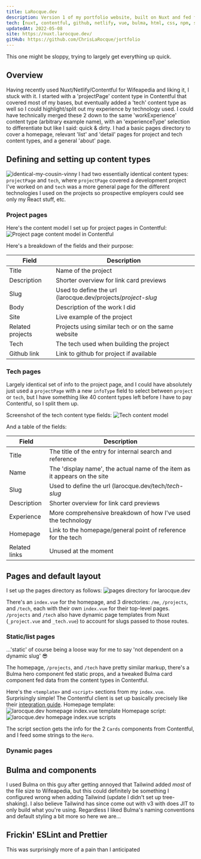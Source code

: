 ```yaml
---
title: LaRocque.dev
description: Version 1 of my portfolio website, built on Nuxt and fed from Contentful.
tech: [nuxt, contentful, github, netlify, vue, bulma, html, css, npm, sass]
updatedAt: 2022-05-08
site: https://nuxt.larocque.dev/
gitHub: https://github.com/ChrisLaRocque/jortfolio
---
```


This one might be sloppy, trying to largely get everything up quick.

## Overview

Having recently used Nuxt/Netlify/Contentful for Wifeapedia and liking it, I stuck with it. I started with a 'projectPage' content type in Contentful that covered most of my bases, but eventually added a 'tech' content type as well so I could highlight/split out my experience by technology used. I could have technically merged these 2 down to the same 'workExperience' content type (arbitrary example name), with an 'experienceType' selection to differentiate but like I said: quick & dirty. I had a basic pages directory to cover a homepage, relevant 'list' and 'detail' pages for project and tech content types, and a general 'about' page.

## Defining and setting up content types

![identical-my-cousin-vinny](//images.ctfassets.net/i1trowbjm312/7o0ZBFDyBgPYkeqaj7h5Qq/d3b5ff633894622c8c130370832ebd49/identical-my-cousin-vinny.gif)
I had two essentially identical content types: `projectPage` and `tech`, where `projectPage` covered a development project I've worked on and `tech` was a more general page for the different technologies I used on the projects so prospective employers could see only my React stuff, etc.

### Project pages

Here's the content model I set up for project pages in Contentful:
![Project page content model in Contentful](//images.ctfassets.net/i1trowbjm312/7n1LTEiQzjqYHD6Ifogsbi/7a5142c787bcce6ac0b51df6e83cad74/Screen_Shot_2021-12-12_at_1.39.10_PM.png)

Here's a breakdown of the fields and their purpose:

| Field            | Description                                                  |
| ---------------- | ------------------------------------------------------------ |
| Title            | Name of the project                                          |
| Description      | Shorter overview for link card previews                      |
| Slug             | Used to define the url (larocque.dev/projects/_project-slug_ |
| Body             | Description of the work I did                                |
| Site             | Live example of the project                                  |
| Related projects | Projects using similar tech or on the same website           |
| Tech             | The tech used when building the project                      |
| Github link      | Link to github for project if available                      |

### Tech pages

Largely identical set of info to the project page, and I could have absolutely just used a `projectPage` with a new `infoType` field to select between `project` or `tech`, but I have something like 40 content types left before I have to pay Contentful, so I split them up.

Screenshot of the tech content type fields:
![Tech content model](//images.ctfassets.net/i1trowbjm312/5tXdYDyiXKblmXSU6lBdJk/bec37ec0df33a694073ba7c25a1c35c2/Screen_Shot_2021-12-12_at_2.34.02_PM.png)

And a table of the fields:

| Field         | Description                                                               |
| ------------- | ------------------------------------------------------------------------- |
| Title         | The title of the entry for internal search and reference                  |
| Name          | The 'display name', the actual name of the item as it appears on the site |
| Slug          | Used to define the url (larocque.dev/tech/_tech-slug_                     |
| Description   | Shorter overview for link card previews                                   |
| Experience    | More comprehensive breakdown of how I've used the technology              |
| Homepage      | Link to the homepage/general point of reference for the tech              |
| Related links | Unused at the moment                                                      |

## Pages and default layout

I set up the pages directory as follows:
![pages directory for larocque.dev](//images.ctfassets.net/i1trowbjm312/6VWm77pmrCnZLQRw26Wd2i/c4c94fddbae4a11a34dd72bc5b771358/Screen_Shot_2021-12-12_at_2.45.48_PM.png)

There's an `index.vue` for the homepage, and 3 directories: `/me`, `/projects`, and `/tech`, each with their own `index.vue` for their top-level pages. `/projects` and `/tech` also have dynamic page templates from Nuxt (`_project.vue` and `_tech.vue`) to account for slugs passed to those routes.

### Static/list pages

...'static' of course being a loose way for me to say 'not dependent on a dynamic slug' &#128526;

The homepage, `/projects`, and `/tech` have pretty similar markup, there's a Bulma hero component fed static props, and a tweaked Bulma card component fed data from the content types in Contentful.

Here's the `<template>` and `<script>` sections from my `index.vue`. Surprisingly simple! The Contentful client is set up basically precisely like their [integration guide](https://www.contentful.com/developers/docs/javascript/tutorials/integrate-contentful-with-vue-and-nuxt/ "Contentful Nuxt integration guide").
Homepage template:
![larocque.dev homepage index.vue template](//images.ctfassets.net/i1trowbjm312/6gLlRgOAMIKi93rFAYNph3/c030a61ad678fc69140570fbf180f574/homepageTemplate.png)
Homepage script:
![larocque.dev homepage index.vue scripts](//images.ctfassets.net/i1trowbjm312/4XUKaHFKEVTjXWOyOCtHfr/fbf8fb7c756c30f5f3894a081074a85b/homepageScript.png)

The script section gets the info for the 2 `Cards` components from Contentful, and I feed some strings to the `Hero`.

### Dynamic pages

## Bulma and components

I used Bulma on this guy after getting annoyed that Tailwind added _most_ of the file size to Wifeapedia, but this could definitely be something I configured wrong when adding Tailwind (update I didn't set up tree-shaking). I also believe Tailwind has since come out with v3 with does JIT to only build what you're using. Regardless I liked Bulma's naming conventions and default styling a bit more so here we are...

## Frickin' ESLint and Prettier

This was surprisingly more of a pain than I anticipated
